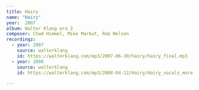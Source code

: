 ```yaml
---
title: Hairy
name: "Hairy"
year:  2007
album: Walter Klang era 2
composer: Chad Himmel, Mike Marbut, Rob Nelson
recordingz:
  - year: 2007
    source: walterklang
    id: https://walterklang.com/mp3/2007-06-30/hairy/hairy_final.mp3
  - year: 2008
    source: walterklang
    id: https://walterklang.com/mp3/2008-04-12/Hairy/Hairy_vocals_more.mp3

---
```


